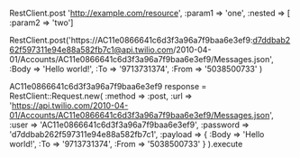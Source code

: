 RestClient.post 'http://example.com/resource', :param1 => 'one', :nested => [ :param2 => 'two']

RestClient.post('https://AC11e0866641c6d3f3a96a7f9baa6e3ef9:d7ddbab262f597311e94e88a582fb7c1@api.twilio.com/2010-04-01/Accounts/AC11e0866641c6d3f3a96a7f9baa6e3ef9/Messages.json',
  :Body => 'Hello world!',
  :To => '9713731374',
  :From => '5038500733'
)





AC11e0866641c6d3f3a96a7f9baa6e3ef9
response = RestClient::Request.new(
    :method => :post,
    :url => 'https://api.twilio.com/2010-04-01/Accounts/AC11e0866641c6d3f3a96a7f9baa6e3ef9/Messages.json',
    :user => 'AC11e0866641c6d3f3a96a7f9baa6e3ef9',
    :password => 'd7ddbab262f597311e94e88a582fb7c1',
    :payload => { :Body => 'Hello world!',
                  :To => '9713731374',
                  :From => '5038500733' }
  ).execute
